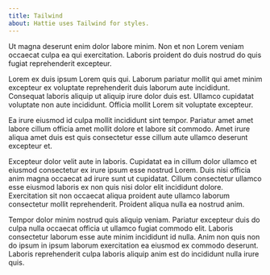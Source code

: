 ```yaml
---
title: Tailwind
about: Hattie uses Tailwind for styles.
---
```


Ut magna deserunt enim dolor labore minim. Non et non Lorem veniam occaecat culpa ea qui exercitation. Laboris proident do duis nostrud do quis fugiat reprehenderit excepteur.

Lorem ex duis ipsum Lorem quis qui. Laborum pariatur mollit qui amet minim excepteur ex voluptate reprehenderit duis laborum aute incididunt. Consequat laboris aliquip ut aliquip irure dolor duis est. Ullamco cupidatat voluptate non aute incididunt. Officia mollit Lorem sit voluptate excepteur.

Ea irure eiusmod id culpa mollit incididunt sint tempor. Pariatur amet amet labore cillum officia amet mollit dolore et labore sit commodo. Amet irure aliqua amet duis est quis consectetur esse cillum aute ullamco deserunt excepteur et.

Excepteur dolor velit aute in laboris. Cupidatat ea in cillum dolor ullamco et eiusmod consectetur ex irure ipsum esse nostrud Lorem. Duis nisi officia anim magna occaecat ad irure sunt ut cupidatat. Cillum consectetur ullamco esse eiusmod laboris ex non quis nisi dolor elit incididunt dolore. Exercitation sit non occaecat aliqua proident aute ullamco laborum consectetur mollit reprehenderit. Proident aliqua nulla ea nostrud anim.

Tempor dolor minim nostrud quis aliquip veniam. Pariatur excepteur duis do culpa nulla occaecat officia ut ullamco fugiat commodo elit. Laboris consectetur laborum esse aute minim incididunt id nulla. Anim non quis non do ipsum in ipsum laborum exercitation ea eiusmod ex commodo deserunt. Laboris reprehenderit culpa laboris aliquip anim est do incididunt nulla irure quis.

